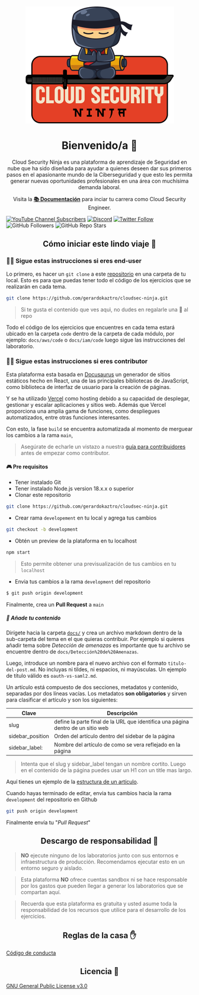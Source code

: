 <p align="center">
  <a href="https://acloudsecurity.ninja">
    <img alt="Cloud Security Ninja" src="static/img/portada_readme.png" />
  </a>
</p>

<h1 align="center">
  Bienvenido/a 👋
</h1>

<p align="center">
   Cloud Security Ninja es una plataforma de aprendizaje de Seguridad en nube que ha sido diseñada para ayudar a quienes deseen dar sus primeros pasos en el apasionante mundo de la Ciberseguridad y que esto les permita generar nuevas oportunidades profesionales en una área con muchísima demanda laboral.
</p>

<p align="center">
    Visita la <b><a href="https://acloudsecurity.ninja/docs">📚 Documentación</a></b> para inciar tu carrera como Cloud Security Engineer.
</p>

[![YouTube Channel Subscribers](https://img.shields.io/youtube/channel/subscribers/UCmWuXyjXOJOpikS4MHmJAcQ?style=social)](https://youtube.com/channel/UCmWuXyjXOJOpikS4MHmJAcQ?sub_confirmation=1)
[![Discord](https://img.shields.io/discord/1143323924172652705?style=social&label=Discord&logo=discord)](https://discord.gg/cV7syyA5ae)
[![Twitter Follow](https://img.shields.io/twitter/follow/gerardokaztro?style=social)](https://twitter.com/gerardokaztro)
![GitHub Followers](https://img.shields.io/github/followers/gerardokaztro?style=social)
![GitHub Repo Stars](https://img.shields.io/github/stars/gerardokaztro?style=social)

<h2 align="center">
  Cómo iniciar este lindo viaje 🚀
</h2>

### 👨‍💻 Sigue estas instrucciones si eres end-user
Lo primero, es hacer un `git clone` a este [repositorio](https://github.com/gerardokaztro/cloudsec-ninja) en una carpeta de tu local. Esto es para que puedas tener todo el código de los ejercicios que se realizarán en cada tema.

```bash
git clone https://github.com/gerardokaztro/cloudsec-ninja.git
```

> Si te gusta el contenido que ves aquì, no dudes en regalarle una 🌟 al repo

Todo el código de los ejercicios que encuentres en cada tema estará ubicado en la carpeta `code` dentro de la carpeta de cada módulo, por ejemplo: `docs/aws/code` o `docs/iam/code` luego sigue las instrucciones del laboratorio.

### 👷‍♀️ Sigue estas instrucciones si eres contributor
Esta plataforma esta basada en [Docusaurus](https://docusaurus.io) un generador de sitios estáticos hecho en React, una de las principales bibliotecas de JavaScript, como biblioteca de interfaz de usuario para la creación de páginas.

Y se ha utilizado [Vercel](https://vercel.com/) como hosting debido a su capacidad de desplegar, gestionar y escalar aplicaciones y sitios web. Además que Vercel proporciona una amplia gama de funciones, como despliegues automatizados, entre otras funciones interesantes.

Con esto, la fase `build` se encuentra automatizada al momento de merguear los cambios a la rama `main`,

> Asegúrate de echarle un vistazo a nuestra [guía para contribuidores](https://github.com/gerardokaztro/cloudsec-ninja/blob/main/CONTRIBUTING.md) antes de empezar como contributor.

#### 🎮 Pre requisitos

- Tener instalado Git
- Tener instalado Node.js version 18.x.x o superior
- Clonar este repositorio
```bash
git clone https://github.com/gerardokaztro/cloudsec-ninja.git
```
- Crear rama `developement` en tu local y agrega tus cambios
```bash
git checkout -b development
```
- Obtén un preview de la plataforma en tu localhost
```bash
npm start
```

> Esto permite obtener una previsualización de tus cambios en tu `localhost`

- Envia tus cambios a la rama `development` del repositorio
```bash
$ git push origin development
```

Finalmente, crea un **Pull Request** a `main`

##### 📝 Añade tu contenido
Dirígete hacia la carpeta [`docs/`](https://github.com/gerardokaztro/cloudsec-ninja/tree/main/docs) y crea un archivo markdown dentro de la sub-carpeta del tema en el que quieras contribuir. Por ejemplo si quieres añadir tema sobre *Detección de amenazas* es importante que tu archivo se encuentre dentro de `docs/Detección%20de%20Amenazas`.

Luego, introduce un nombre para el nuevo archivo con el formato `titulo-del-post.md`. No incluyas ni tildes, ni espacios, ni mayúsculas. Un ejemplo de título válido es `oauth-vs-saml2.md`.

Un artículo está compuesto de dos secciones, metadatos y contenido, separadas por dos líneas vacías. Los metadatos **son obligatorios** y sirven para clasificar el artículo y son los siguientes:

| Clave   | Descripción                                  |
|---------|----------------------------------------------|
| slug   | define la parte final de la URL que identifica una página dentro de un sitio web |
| sidebar_position    | Orden del artículo dentro del sidebar de la página |
| sidebar_label: | Nombre del artículo de como se vera reflejado en la página |

> Intenta que el slug y sidebar_label tengan un nombre cortito. Luego en el contenido de la página puedes usar un H1 con un title mas largo.

Aquí tienes un ejemplo de la [estructura de un artículo](https://raw.githubusercontent.com/gerardokaztro/cloudsec-ninja/main/docs/%F0%9F%91%8B%20Bienvenida/empezando.md).

Cuando hayas terminado de editar, envia tus cambios hacia la rama `development` del repositorio en Github
```bash
git push origin development
```

Finalmente envía tu "*Pull Request*"

<h2 align="center">
  Descargo de responsabilidad 🚨
</h2>

> **NO** ejecute ninguno de los laboratorios junto con sus entornos e infraestructura de producción. Recomendamos ejecutar esto en un entorno seguro y aislado.

> Esta plataforma **NO** ofrece cuentas sandbox ni se hace responsable por los gastos que pueden llegar a generar los laboratorios que se compartan aquí.

> Recuerda que esta plataforma es gratuita y usted asume toda la responsabilidad de los recursos que utilice para el desarrollo de los ejercicios.

<h2 align="center">
  Reglas de la casa ✋
</h2>

[Código de conducta](https://github.com/gerardokaztro/cloudsec-ninja/blob/main/CODE_OF_CONDUCT.md)

<h2 align="center">
  Licencia 📜
</h2>

[GNU General Public License v3.0](https://github.com/gerardokaztro/cloudsec-ninja/blob/main/LICENSE)
